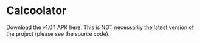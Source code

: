 # Calcoolator

<!--Please watch the [demo video]() first.-->

Download the v1.0.1 APK [here](https://github.com/zahinabrer5/SEG2105C-Group3-Lab1/releases/download/v1.0.1/Calcoolator_v1.0.1.apk).
This is NOT necessarily the latest version of the project (please see the source code).
